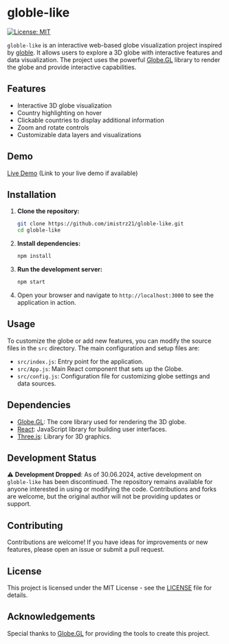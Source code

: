 # globle-like

[![License: MIT](https://img.shields.io/badge/License-MIT-yellow.svg)](https://opensource.org/licenses/MIT)

`globle-like` is an interactive web-based globe visualization project inspired by [globle](https://globle-game.com/). It allows users to explore a 3D globe with interactive features and data visualization. The project uses the powerful [Globe.GL](https://github.com/vasturiano/globe.gl) library to render the globe and provide interactive capabilities.

## Features

- Interactive 3D globe visualization
- Country highlighting on hover
- Clickable countries to display additional information
- Zoom and rotate controls
- Customizable data layers and visualizations

## Demo

[Live Demo](#) (Link to your live demo if available)

## Installation

1. **Clone the repository:**

    ```sh
    git clone https://github.com/imistrz21/globle-like.git
    cd globle-like
    ```

2. **Install dependencies:**

    ```sh
    npm install
    ```

3. **Run the development server:**

    ```sh
    npm start
    ```

4. Open your browser and navigate to `http://localhost:3000` to see the application in action.

## Usage

To customize the globe or add new features, you can modify the source files in the `src` directory. The main configuration and setup files are:

- `src/index.js`: Entry point for the application.
- `src/App.js`: Main React component that sets up the Globe.
- `src/config.js`: Configuration file for customizing globe settings and data sources.

## Dependencies

- [Globe.GL](https://github.com/vasturiano/globe.gl): The core library used for rendering the 3D globe.
- [React](https://reactjs.org/): JavaScript library for building user interfaces.
- [Three.js](https://threejs.org/): Library for 3D graphics.

## Development Status

⚠️ **Development Dropped**: As of 30.06.2024, active development on `globle-like` has been discontinued. The repository remains available for anyone interested in using or modifying the code. Contributions and forks are welcome, but the original author will not be providing updates or support.

## Contributing

Contributions are welcome! If you have ideas for improvements or new features, please open an issue or submit a pull request. 

## License

This project is licensed under the MIT License - see the [LICENSE](LICENSE) file for details.

## Acknowledgements

Special thanks to [Globe.GL](https://github.com/vasturiano/globe.gl) for providing the tools to create this project.
